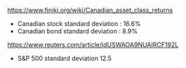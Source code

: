 https://www.finiki.org/wiki/Canadian_asset_class_returns
* Canadian stock standard deviation : 16.6%
* Canadian bond standard deviation : 8.9%

https://www.reuters.com/article/idUSWAOA9NUAIRCF192L
* S&P 500 standard deviation 12.5
